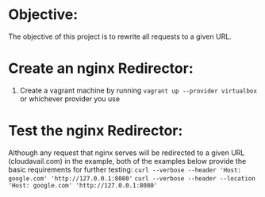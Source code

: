 # Objective:
The objective of this project is to rewrite all requests to a given URL.

# Create an nginx Redirector:
1. Create a vagrant machine by running ```vagrant up --provider virtualbox``` or whichever provider you use

# Test the nginx Redirector:
Although any request that nginx serves will be redirected to a given URL (cloudavail.com) in the example, both of the examples below provide the basic requirements for further testing:
```curl --verbose --header 'Host: google.com' 'http://127.0.0.1:8080'```
```curl --verbose --header --location 'Host: google.com' 'http://127.0.0.1:8080'```